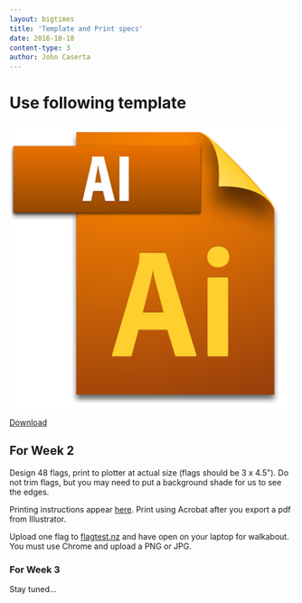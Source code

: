 ```yaml
---
layout: bigtimes
title: 'Template and Print specs'
date: 2016-10-18
content-type: 3
author: John Caserta
---
```


# Use following template

[![Download](/img/ai.png)](https://drive.google.com/drive/folders/0BzGo6I72eF2HU1B2SXRuRnpYcEk?usp=sharing)

[Download](https://drive.google.com/drive/folders/0BzGo6I72eF2HU1B2SXRuRnpYcEk?usp=sharing)

## For Week 2
Design 48 flags, print to plotter at actual size (flags should be 3 x 4.5"). Do not trim flags, but you may need to put a background shade for us to see the edges. 

Printing instructions appear [here](https://drive.google.com/drive/folders/0BzGo6I72eF2HU1B2SXRuRnpYcEk?usp=sharing). Print using Acrobat after you export a pdf from Illustrator.

Upload one flag to [flagtest.nz](http://flagtest.nz/) and have open on your laptop for walkabout. You must use Chrome and upload a PNG or JPG.

### For Week 3
Stay tuned...
